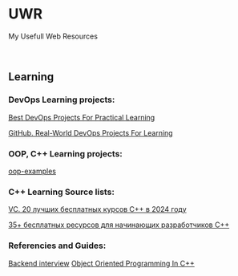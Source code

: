 # UWR
My Usefull Web Resources

<br>

## Learning

### DevOps Learning projects:

[Best DevOps Projects For Practical Learning](https://devopscube.com/devops-projects/)

[GitHub. Real-World DevOps Projects For Learning](https://github.com/techiescamp/devops-projects)

### OOP, C++ Learning projects:
[oop-examples](https://github.com/topics/oop-examples?l=c%2B%2B&o=desc&s=)


### C++ Learning Source lists:

[VC. 20 лучших бесплатных курсов C++ в 2024 году](https://vc.ru/u/1389654-machine-learning/1025118-20-luchshih-besplatnyh-kursov-c-v-2024-godu)

[35+ бесплатных ресурсов для начинающих разработчиков С++](https://habr.com/ru/companies/yandex_praktikum/articles/807387/)

### Referencies and Guides:

[Backend interview](https://backendinterview.ru/index.html)
[Object Oriented Programming In C++](https://github.com/aryashah2k/OOP-In-CPlusPlus)


